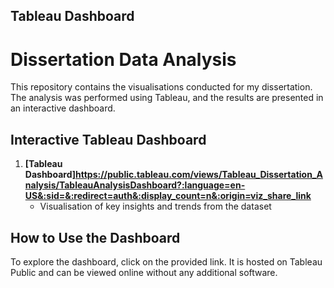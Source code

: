 ## Tableau Dashboard
# Dissertation Data Analysis

This repository contains the  visualisations conducted for my dissertation. The analysis was performed using Tableau, and the results are presented in an interactive dashboard.

## Interactive Tableau Dashboard

1. **[Tableau Dashboard]https://public.tableau.com/views/Tableau_Dissertation_Analysis/TableauAnalysisDashboard?:language=en-US&:sid=&:redirect=auth&:display_count=n&:origin=viz_share_link**
   - Visualisation of key insights and trends from the dataset


## How to Use the Dashboard

To explore the dashboard, click on the provided link. It is hosted on Tableau Public and can be viewed online without any additional software.




